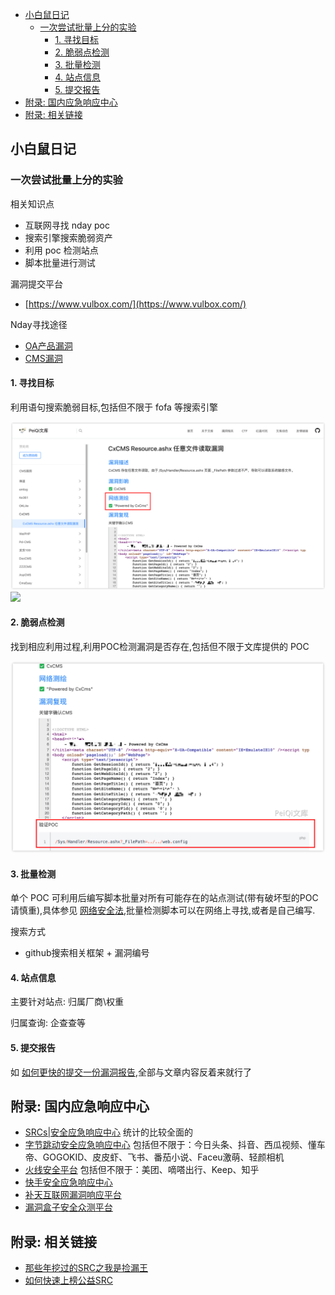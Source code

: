 - [小白鼠日记](#小白鼠日记)
  - [一次尝试批量上分的实验](#一次尝试批量上分的实验)
    - [1. 寻找目标](#1-寻找目标)
    - [2. 脆弱点检测](#2-脆弱点检测)
    - [3. 批量检测](#3-批量检测)
    - [4. 站点信息](#4-站点信息)
    - [5. 提交报告](#5-提交报告)
- [附录: 国内应急响应中心](#附录-国内应急响应中心)
- [附录: 相关链接](#附录-相关链接)

## 小白鼠日记

### 一次尝试批量上分的实验

相关知识点
- 互联网寻找 nday poc
- 搜索引擎搜索脆弱资产
- 利用 poc 检测站点
- 脚本批量进行测试

漏洞提交平台
- [https://www.vulbox.com/](https://www.vulbox.com/)

Nday寻找途径
- [OA产品漏洞](http://wiki.peiqi.tech/wiki/oa/)
- [CMS漏洞](http://wiki.peiqi.tech/wiki/cms/)

#### 1. 寻找目标

利用语句搜索脆弱目标,包括但不限于 fofa 等搜索引擎

![](../../@attachment/images/Security/Web安全/BugBounty_1660992777338.png) 
![](bug)

#### 2. 脆弱点检测

找到相应利用过程,利用POC检测漏洞是否存在,包括但不限于文库提供的 POC

![](../../@attachment/images/Security/Web安全/BugBounty_1660992802057.png)

#### 3. 批量检测

单个 POC 可利用后编写脚本批量对所有可能存在的站点测试(带有破坏型的POC请慎重),具体参见 [网络安全法](http://www.gov.cn/xinwen/2016-11/07/content_5129723.htm),批量检测脚本可以在网络上寻找,或者是自己编写.

搜索方式
- github搜索相关框架 + 漏洞编号

#### 4. 站点信息

主要针对站点: 归属厂商\权重

归属查询: 企查查等

#### 5. 提交报告

如 [如何更快的提交一份漏洞报告](https://xz.aliyun.com/t/6662),全部与文章内容反着来就行了

## 附录: 国内应急响应中心

- [SRCs|安全应急响应中心](http://0xsafe.org/index.html) 统计的比较全面的
- [字节跳动安全应急响应中心](https://security.bytedance.com/) 包括但不限于：今日头条、抖音、西瓜视频、懂车帝、GOGOKID、皮皮虾、飞书、番茄小说、Faceu激萌、轻颜相机
- [火线安全平台](https://www.huoxian.cn/project/list) 包括但不限于：美团、嘀嗒出行、Keep、知乎
- [快手安全应急响应中心](https://security.kuaishou.com/)
- [补天互联网漏洞响应平台](https://www.butian.net/)
- [漏洞盒子安全众测平台](https://www.vulbox.com/)

## 附录: 相关链接

- [那些年挖过的SRC之我是捡漏王](https://www.freebuf.com/vuls/198327.html)
- [如何快速上榜公益SRC](https://cloud.tencent.com/developer/article/1799928)